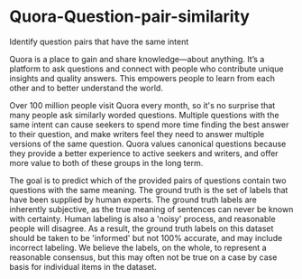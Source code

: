 # Quora-Question-pair-similarity
Identify question pairs that have the same intent

Quora is a place to gain and share knowledge—about anything. It’s a platform to ask questions and connect with people who contribute
unique insights and quality answers. This empowers people to learn from each other and to better understand the world.

Over 100 million people visit Quora every month, so it's no surprise that many people ask similarly worded questions. 
Multiple questions with the same intent can cause seekers to spend more time finding the best answer to their question, and make writers
feel they need to answer multiple versions of the same question. Quora values canonical questions because they provide a better experience 
to active seekers and writers, and offer more value to both of these groups in the long term.

The goal is to predict which of the provided pairs of questions contain two questions with the same meaning. The ground truth is the set of labels that have been supplied by human experts. The ground truth labels are inherently subjective, as the true meaning of sentences can never be known with certainty. Human labeling is also a 'noisy' process, and reasonable people will disagree. As a result, the ground truth labels on this dataset should be taken to be 'informed' but not 100% accurate, and may include incorrect labeling. We believe the labels, on the whole, to represent a reasonable consensus, but this may often not be true on a case by case basis for individual items in the dataset.

